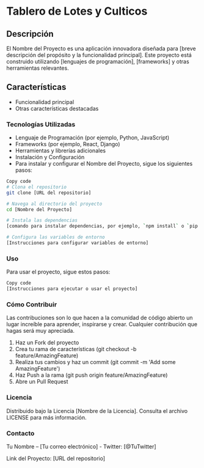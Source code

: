 # Tablero de Lotes y Culticos

## Descripción
El Nombre del Proyecto es una aplicación innovadora diseñada para [breve descripción del propósito y la funcionalidad principal]. Este proyecto está construido utilizando [lenguajes de programación], [frameworks] y otras herramientas relevantes.

## Características

* Funcionalidad principal
* Otras características destacadas

### Tecnologías Utilizadas
* Lenguaje de Programación (por ejemplo, Python, JavaScript)
* Frameworks (por ejemplo, React, Django)
* Herramientas y librerías adicionales
* Instalación y Configuración
* Para instalar y configurar el Nombre del Proyecto, sigue los siguientes pasos:

 ```bash
Copy code
# Clona el repositorio
git clone [URL del repositorio]

# Navega al directorio del proyecto
cd [Nombre del Proyecto]

# Instala las dependencias
[comando para instalar dependencias, por ejemplo, `npm install` o `pip install`]

# Configura las variables de entorno
[Instrucciones para configurar variables de entorno]
 ```

### Uso
Para usar el proyecto, sigue estos pasos:

 ```bash
Copy code
[Instrucciones para ejecutar o usar el proyecto]
 ```

### Cómo Contribuir
Las contribuciones son lo que hacen a la comunidad de código abierto un lugar increíble para aprender, inspirarse y crear. Cualquier contribución que hagas será muy apreciada.

1. Haz un Fork del proyecto
2. Crea tu rama de características (git checkout -b feature/AmazingFeature)
3. Realiza tus cambios y haz un commit (git commit -m 'Add some AmazingFeature')
4. Haz Push a la rama (git push origin feature/AmazingFeature)
5. Abre un Pull Request

### Licencia
Distribuido bajo la Licencia [Nombre de la Licencia]. Consulta el archivo LICENSE para más información.

### Contacto
Tu Nombre – [Tu correo electrónico] - Twitter: [@TuTwitter]

Link del Proyecto: [URL del repositorio]